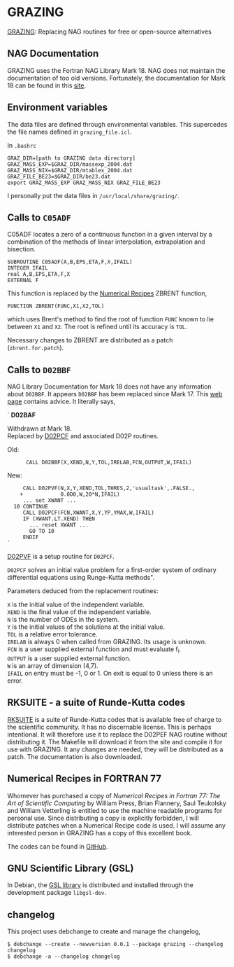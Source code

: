 
# GRAZING
[GRAZING](http://personalpages.to.infn.it/~nanni/grazing/): Replacing NAG routines for free or open-source alternatives

## NAG Documentation

GRAZING uses the Fortran NAG Library Mark 18. NAG does not maintain the documentation of too old versions. Fortunately, the documentation for Mark 18 can be found in this [site](https://www1.udel.edu/nag/ohufl18pd/LibDoc.html).

## Environment variables

The data files are defined through environmental variables. This supercedes the file names defined in `grazing_file.icl`.

In `.bashrc`

```
GRAZ_DIR=[path to GRAZING data directory]  
GRAZ_MASS_EXP=$GRAZ_DIR/massexp_2004.dat  
GRAZ_MASS_NIX=$GRAZ_DIR/mtablex_2004.dat  
GRAZ_FILE_BE23=$GRAZ_DIR/be23.dat  
export GRAZ_MASS_EXP GRAZ_MASS_NIX GRAZ_FILE_BE23  
```

I personally put the data files in `/usr/local/share/grazing/`.

## Calls to `C05ADF`

C05ADF locates a zero of a continuous function in a given interval by a combination of the methods of linear interpolation, extrapolation and bisection.
```Fortran
SUBROUTINE C05ADF(A,B,EPS,ETA,F,X,IFAIL)
INTEGER IFAIL
real A,B,EPS,ETA,F,X
EXTERNAL F
```

This function is replaced by the [Numerical Recipes](#numerical-recipes-in-fortran-77) ZBRENT function,
```Fortran
FUNCTION ZBRENT(FUNC,X1,X2,TOL)

```
which uses Brent's method to find the root of function `FUNC` known to lie between `X1` and `X2`. The root is refined until its accuracy is `TOL`.

Necessary changes to ZBRENT are distributed as a patch (`zbrent.for.patch`).

## Calls to `D02BBF`

NAG Library Documentation for Mark 18 does not have any information about `D02BBF`. It appears `D02BBF` has been replaced since Mark 17. This [web page](http://fy.chalmers.se/~frtbm/NAG/nagdoc_mk21/html/genint/fl_replace.html) contains advice. It literally says,

`
**D02BAF**

Withdrawn at Mark 18.  
Replaced by [D02PCF](http://fy.chalmers.se/~frtbm/NAG/nagdoc_mk21/pdf/D02/d02pcf.pdf) and associated D02P routines.

Old:  
```Fortran
      CALL D02BBF(X,XEND,N,Y,TOL,IRELAB,FCN,OUTPUT,W,IFAIL)
```
New:  
```Fortran
     CALL D02PVF(N,X,Y,XEND,TOL,THRES,2,'usualtask',.FALSE.,
    +            0.0D0,W,20*N,IFAIL)
     ... set XWANT ...
  10 CONTINUE
     CALL D02PCF(FCN,XWANT,X,Y,YP,YMAX,W,IFAIL)
     IF (XWANT.LT.XEND) THEN
       ... reset XWANT ...
       GO TO 10
     ENDIF
`

```
[D02PVF](http://fy.chalmers.se/~frtbm/NAG/nagdoc_mk21/pdf/D02/d02pvf.pdf) is a setup routine for `D02PCF`.

`D02PCF` solves an initial value problem for a first-order system of ordinary differential equations using Runge-Kutta methods".

Parameters deduced from the replacement routines:

`X` is the initial value of the independent variable.  
`XEND` is the final value of the independent variable.  
`N` is the number of ODEs in the system.  
`Y` is the initial values of the solutions at the initial value.  
`TOL` is a relative error tolerance.  
`IRELAB` is always 0 when called from GRAZING. Its usage is unknown.  
`FCN` is a user supplied external function and must evaluate f<sub>i</sub>.  
`OUTPUT` is a user supplied external function.  
`W` is an array of dimension (4,7).  
`IFAIL` on entry must be -1, 0 or 1. On exit is equal to 0 unless there is an error.




## RKSUITE - a suite of Runde-Kutta codes

[RKSUITE](https://netlib.sandia.gov/ode/rksuite/) is a suite of Runde-Kutta codes that is available free of charge to the scientific community. It has no discernable license. This is perhaps intentional. It will therefore use it to replace the D02PEF NAG routine without distributing it. The Makefile will download it from the site and compile it for use with GRAZING. It any changes are needed, they will be distributed as a patch. The documentation is also downloaded.

## Numerical Recipes in FORTRAN 77

Whomever has purchased a copy of *Numerical Recipes in Fortran 77: The Art of Scientific Computing* by William Press, Brian Flannery, Saul Teukolsky and William Vetterling is entitled to use the machine readable programs for personal use. Since distributing a copy is explicitly forbidden, I will distribute patches when a Numerical Recipe code is used. I will assume any interested person in GRAZING has a copy of this excellent book.

The codes can be found in [GitHub](https://github.com/wangvei/nrf77).

## GNU Scientific Library (GSL)

In Debian, the [GSL library](https://www.gnu.org/software/gsl/) is distributed and installed through the development package `libgsl-dev`.

## changelog

This project uses debchange to create and manage the changelog,
```
$ debchange --create --newversion 0.0.1 --package grazing --changelog changelog  
$ debchange -a --changelog changelog
```


